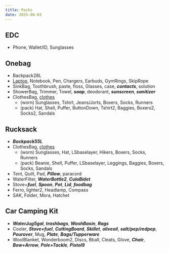 ```yaml
---
title: Packs
date: 2025-06-03
---
```

## EDC
- Phone, Wallet/ID, Sunglasses

## Onebag
- Backpack28L
- [Laptop](/computer), Notebook, Pen, Chargers, Earbuds, GymRings, SkipRope
- SinkBag, Toothbrush, paste, floss, Glasses, case, ***contacts***, solution
- ShowerBag, Trimmer, Towel, ***soap***, deodorant, ***sunscreen***, ***sanitizer***
- ClothesBag, [clothes](/clothes)
	- (worn) Sunglasses, Tshirt, Jeans/Jorts, Boxers, Socks, Runners
	- (pack) Hat, Shell, Puffer, ButtonDown, Tshirt2, Baggies, Boxers2, Socks2, Sandals

## Rucksack
- ***Backpack55L***
- ClothesBag, [clothes](/clothes)
	- (worn) Sunglasses, Hat, LSbaselayer, Hikers, Boxers, Socks, Runners
	- (pack) Beanie, Shell, Puffer, LSbaselayer, Leggings, Baggies, Boxers, Socks, Sandals
- Tent, Quilt, Pad, ***Pillow***, paracord
- WaterFilter, ***WaterBottle2***, ***CuloBidet***
- Stove+***fuel***, ***Spoon***, ***Pot***, ***Lid***, ***foodbag***
- Ferro, lighter2, Headlamp, Compass
- SAK, Folder, Mora, Hatchet

## Car Camping Kit
- ***WaterJug5gal***, ***trashbags***, ***WashBasin***, ***Rags***
- Cooler, ***Stove+fuel***, ***CuttingBoard***, ***Skillet***, ***oliveoil***, ***salt/pep/redpep***, ***Pourover***, Mug, ***Plate***, ***Bags/Tupperware***
- WoolBlanket, Wonderboom2, Discs, Bball, Cleats, Glove, ***Chair***, ***Bow+Arrow**, **Pole+Tackle**, **Pistol9***